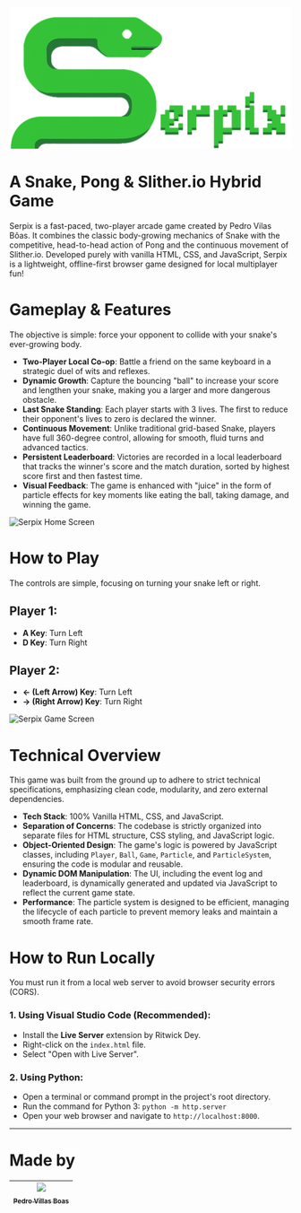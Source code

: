 <img src="assets/visual/img/logo.png" alt="Serpix Logo">
<h1>A Snake, Pong & Slither.io Hybrid Game</h1>
<p>
    Serpix is a fast-paced, two-player arcade game created by Pedro Vilas Bôas. It combines the classic
    body-growing mechanics of Snake with the competitive, head-to-head action of Pong and the continuous
    movement of Slither.io. Developed purely with vanilla HTML, CSS, and JavaScript, Serpix is a lightweight,
    offline-first browser game designed for local multiplayer fun!
</p>

<h1>Gameplay & Features</h1>
<p>
    The objective is simple: force your opponent to collide with your snake's ever-growing body.
</p>
<ul>
    <li><strong>Two-Player Local Co-op</strong>: Battle a friend on the same keyboard in a strategic duel of
        wits and reflexes.</li>
    <li><strong>Dynamic Growth</strong>: Capture the bouncing "ball" to increase your score and lengthen your
        snake, making you a larger and more dangerous obstacle.</li>
    <li><strong>Last Snake Standing</strong>: Each player starts with 3 lives. The first to reduce their
        opponent's lives to zero is declared the winner.</li>
    <li><strong>Continuous Movement</strong>: Unlike traditional grid-based Snake, players have full 360-degree
        control, allowing for smooth, fluid turns and advanced tactics.</li>
    <li><strong>Persistent Leaderboard</strong>: Victories are recorded in a local leaderboard that tracks the
        winner's score and the match duration, sorted by highest score first and then fastest time.</li>
    <li><strong>Visual Feedback</strong>: The game is enhanced with "juice" in the form of particle effects for
        key moments like eating the ball, taking damage, and winning the game.</li>
</ul>

<img src="assets/visual/img/home.gif" alt="Serpix Home Screen">

<h1>How to Play</h1>
<p>
    The controls are simple, focusing on turning your snake left or right.
</p>
<h2>Player 1:</h2>
<ul>
    <li><strong>A Key</strong>: Turn Left</li>
    <li><strong>D Key</strong>: Turn Right</li>
</ul>
<h2>Player 2:</h2>
<ul>
    <li><strong>← (Left Arrow) Key</strong>: Turn Left</li>
    <li><strong>→ (Right Arrow) Key</strong>: Turn Right</li>
</ul>

<img src="assets/visual/img/game.gif" alt="Serpix Game Screen">

<h1>Technical Overview</h1>
<p>
    This game was built from the ground up to adhere to strict technical specifications, emphasizing clean code,
    modularity, and zero external dependencies.
</p>
<ul>
    <li><strong>Tech Stack</strong>: 100% Vanilla HTML, CSS, and JavaScript.</li>
    <li><strong>Separation of Concerns</strong>: The codebase is strictly organized into separate files for HTML
        structure, CSS styling, and JavaScript logic.</li>
    <li><strong>Object-Oriented Design</strong>: The game's logic is powered by JavaScript classes, including
        <code>Player</code>, <code>Ball</code>, <code>Game</code>, <code>Particle</code>, and
        <code>ParticleSystem</code>, ensuring the code is modular and reusable.</li>
    <li><strong>Dynamic DOM Manipulation</strong>: The UI, including the event log and leaderboard, is
        dynamically generated and updated via JavaScript to reflect the current game state.</li>
    <li><strong>Performance</strong>: The particle system is designed to be efficient, managing the lifecycle of
        each particle to prevent memory leaks and maintain a smooth frame rate.</li>
</ul>

<h1>How to Run Locally</h1>
<p>
    You must run it from a local web server to avoid browser security errors (CORS).
</p>

<h3>1. Using Visual Studio Code (Recommended):</h3>
<ul>
    <li>Install the <strong>Live Server</strong> extension by Ritwick Dey.</li>
    <li>Right-click on the <code>index.html</code> file.</li>
    <li>Select "Open with Live Server".</li>
</ul>

<h3>2. Using Python:</h3>
<ul>
    <li>Open a terminal or command prompt in the project's root directory.</li>
    <li>Run the command for Python 3: <code>python -m http.server</code></li>
    <li>Open your web browser and navigate to <code>http://localhost:8000</code>.</li>
</ul>

<hr>

# Made by
| [<img loading="lazy" src="https://avatars.githubusercontent.com/u/47667167?v=4" width=115><br><sub>Pedro Villas Boas</sub>](https://github.com/PedroVillasBoas) |
| :---: |
